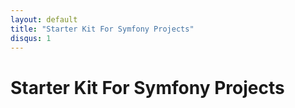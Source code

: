 ```yaml
---
layout: default
title: "Starter Kit For Symfony Projects"
disqus: 1
---
```


# Starter Kit For Symfony Projects

